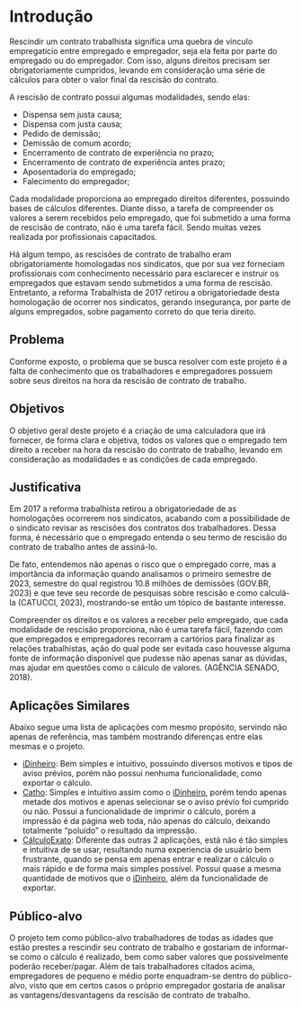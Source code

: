 # Introdução
Rescindir um contrato trabalhista significa uma quebra de vínculo empregatício entre empregado e empregador, seja ela feita por parte do empregado ou do empregador. Com isso, alguns direitos precisam ser obrigatoriamente cumpridos, levando em consideração uma série de cálculos para obter o valor final da rescisão do contrato.  

A rescisão de contrato possui algumas modalidades, sendo elas: 
- Dispensa sem justa causa;  
- Dispensa com justa causa; 
- Pedido de demissão; 
- Demissão de comum acordo; 
- Encerramento de contrato de experiência no prazo; 
- Encerramento de contrato de experiência antes prazo;  
- Aposentadoria do empregado;  
- Falecimento do empregador; 

Cada modalidade proporciona ao empregado direitos diferentes, possuindo bases de cálculos diferentes. Diante disso, a tarefa de compreender os valores a serem recebidos pelo empregado, que foi submetido a uma forma de rescisão de contrato, não é uma tarefa fácil. Sendo muitas vezes realizada por profissionais capacitados.   

Há algum tempo, as rescisões de contrato de trabalho eram obrigatoriamente homologadas nos sindicatos, que por sua vez forneciam profissionais com conhecimento necessário para esclarecer e instruir os empregados que estavam sendo submetidos a uma forma de rescisão. Entretanto, a reforma Trabalhista de 2017 retirou a obrigatoriedade desta homologação de ocorrer nos sindicatos, gerando insegurança, por parte de alguns empregados, sobre pagamento correto do que teria direito. 

## Problema
Conforme exposto, o problema que se busca resolver com este projeto é a falta de conhecimento que os trabalhadores e empregadores possuem sobre seus direitos na hora da rescisão de contrato de trabalho.

## Objetivos
O objetivo geral deste projeto é a criação de uma calculadora que irá fornecer, de forma clara e objetiva, todos os valores que o empregado tem direito a receber na hora da rescisão do contrato de trabalho, levando em consideração as modalidades e as condições de cada empregado.  

## Justificativa
Em 2017 a reforma trabalhista retirou a obrigatoriedade de as homologações ocorrerem nos sindicatos, acabando com a possibilidade de o sindicato revisar as rescisões dos contratos dos trabalhadores. Dessa forma, é necessário que o empregado entenda o seu termo de rescisão do contrato de trabalho antes de assiná-lo. 

De fato, entendemos não apenas o risco que o empregado corre, mas a importância da informação quando analisamos o primeiro semestre de 2023, semestre do qual registrou 10.8 milhões de demissões (GOV.BR, 2023) e que teve seu recorde de pesquisas sobre rescisão e como calculá-la (CATUCCI, 2023), mostrando-se então um tópico de bastante interesse. 

Compreender os direitos e os valores a receber pelo empregado, que cada modalidade de rescisão proporciona, não é uma tarefa fácil, fazendo com que empregados e empregadores recorram a cartórios para finalizar as relações trabalhistas, ação do qual pode ser evitada caso houvesse alguma fonte de informação disponível que pudesse não apenas sanar as dúvidas, mas ajudar em questões como o cálculo de valores. (AGÊNCIA SENADO, 2018). 

## Aplicações Similares
Abaixo segue uma lista de aplicações com mesmo propósito, servindo não apenas de referência, mas também mostrando diferenças entre elas mesmas e o projeto. 

 - [iDinheiro](https://www.idinheiro.com.br/calculadoras/calculadora-rescisao/): Bem simples e intuitivo, possuindo diversos motivos e tipos de aviso prévios, porém não possui nenhuma funcionalidade, como exportar o cálculo. 
 - [Catho](https://www.catho.com.br/conteudo/duvidas-trabalhistas/calculo-de-rescisao-do-contrato-de-trabalho.php): Simples e intuitivo assim como o [iDinheiro](https://www.idinheiro.com.br/calculadoras/calculadora-rescisao/), porém tendo apenas metade dos motivos e apenas selecionar se o aviso prévio foi cumprido ou não. Possui a funcionalidade de imprimir o cálculo, porém a impressão é da página web toda, não apenas do cálculo, deixando totalmente “poluído” o resultado da impressão. 
 - [CálculoExato](https://calculoexato.com.br/): Diferente das outras 2 aplicações, está não é tão simples e intuitiva de se usar, resultando numa experiencia de usuário bem frustrante, quando se pensa em apenas entrar e realizar o cálculo o mais rápido e de forma mais simples possível. Possui quase a mesma quantidade de motivos que o [iDinheiro](https://www.idinheiro.com.br/calculadoras/calculadora-rescisao/), além da funcionalidade de exportar.

## Público-alvo
O projeto tem como público-alvo trabalhadores de todas as idades que estão prestes a rescindir seu contrato de trabalho e gostariam de informar-se como o cálculo é realizado, bem como saber valores que possivelmente poderão receber/pagar. 
Além de tais trabalhadores citados acima, empregadores de pequeno e médio porte enquadram-se dentro do público-alvo, visto que em certos casos o próprio empregador gostaria de analisar as vantagens/desvantagens da rescisão de contrato de trabalho. 